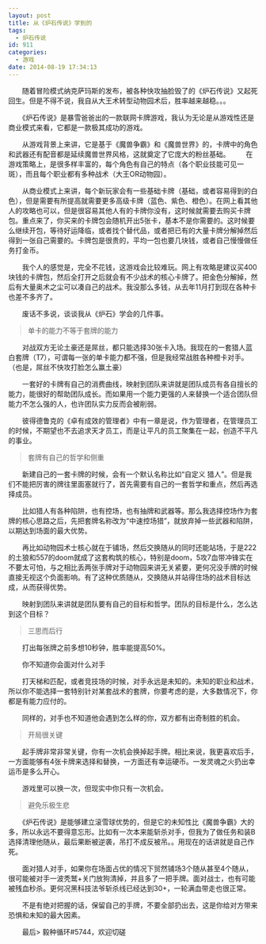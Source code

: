 ```yaml
---
layout: post
title: 从《炉石传说》学到的
tags:
  - 炉石传说
id: 911
categories:
  - 游戏
date: 2014-08-19 17:34:13
---
```


　　随着冒险模式纳克萨玛斯的发布，被各种快攻抽脸毁了的《炉石传说》又起死回生。但是不得不说，我自从大王术转型动物园术后，胜率越来越稳。。。

　　《炉石传说》是暴雪爸爸出的一款联网卡牌游戏，我认为无论是从游戏性还是商业模式来看，它都是一款极其成功的游戏。

　　从游戏背景上来讲，它是基于《魔兽争霸》和《魔兽世界》的，卡牌中的角色和武器还有配音都是延续魔兽世界风格，这就奠定了它庞大的粉丝基础。
　　在游戏策略上，是很多样丰富的，每个角色有自己的特点（各个职业技能可见一斑），而且每个职业都有多种战术（大王OR动物园）。
<!--more -->
　　从商业模式上来讲，每个新玩家会有一些基础卡牌（基础，或者容易得到的白色），但是需要有所提高就需要更多高级卡牌（蓝色、紫色、橙色）。在网上看其他人的攻略也可以，但是很容易其他人有的卡牌你没有，这时候就需要去购买卡牌包。重点来了，你买来的卡牌包会随机开出5张卡，基本不是你需要的。这时候要么继续开包，等待好运降临，或者找个替代品，或者把已有的大量卡牌分解掉然后得到一张自己需要的。卡牌包是很贵的，平均一包也要几块钱，或者自己慢慢做任务打金币。

　　我个人的感觉是，完全不花钱，这游戏会比较难玩。网上有攻略是建议买400块钱的卡牌包，然后全打开之后就会有不少战术的核心卡牌了。把金色分解掉，然后有大量奥术之尘可以凑自己的战术。我没那么多钱，从去年11月打到现在各种卡也差不多齐了。

　　废话不多说，谈谈我从《炉石》学会的几件事。

> 单卡的能力不等于套牌的能力

　　对战双方无论土豪还是屌丝，都只能选择30张卡入场。我现在的一套猎人蓝白套牌（T7），可谓每一张的单卡能力都不强，但是我经常战胜各种橙卡对手。（也是，屌丝不快攻打脸怎么赢土豪）

　　一套好的卡牌有自己的消费曲线，映射到团队来讲就是团队成员有各自擅长的能力，能很好的帮助团队成长。而如果用一个能力更强的人来替换一个适合团队但能力不怎么强的人，也许团队实力反而会被削弱。

　　彼得德鲁克的《卓有成效的管理者》中有一章是说，作为管理者，在管理员工的时候，不期望也不去追求天才员工，而是让平凡的员工聚集在一起，创造不平凡的事业。

> 套牌有自己的哲学和侧重

　　新建自己的一套卡牌的时候，会有一个默认名称比如“自定义 猎人”。但是我们不能把厉害的牌往里面塞就行了，首先需要有自己的一套哲学和重点，然后再选择成员。

　　比如猎人有各种陷阱，也有控场，也有抽牌和武器等。那么我选择控场作为套牌的核心思路之后，先把套牌名称改为“中速控场猎”，就放弃掉一些武器和陷阱，以期达到场面的最大优势。

　　再比如动物园术士核心就在于铺场，然后交换随从的同时还能站场，于是222的土狼和557的doom就成了这套构筑的核心，特别是doom，5攻7血带冲锋实在不要太可怕，与之相比丢两张手牌对于动物园来讲无关紧要，更何况没手牌的时候直接无视这个负面影响。有了这种优质随从，交换随从并站得住场的战术目标达成，从而获得优势。

　　映射到团队来讲就是团队要有自己的目标和哲学。团队的目标是什么，怎么达到这个目标？

> 三思而后行

　　打出每张牌之前多想10秒钟，胜率能提高50%。

　　你不知道你会面对什么对手

　　打天梯和匹配，或者竞技场的时候，对手永远是未知的。未知的职业和战术，所以你不能选择一套特别针对某套战术的套牌，你要考虑的是，大多数情况下，你都是有能力应付的。

　　同样的，对手也不知道他会遇到怎么样的你，双方都有出奇制胜的机会。

> 开局很关键

　　起手牌非常非常关键，你有一次机会换掉起手牌。相比来说，我更喜欢后手，一方面能够有4张卡牌来选择和替换，一方面还有幸运硬币。一发灵魂之火扔出幸运币是多么开心。

　　游戏里可以换一次，但现实中你只有一次机会。

> 避免乐极生悲

　　《炉石传说》是能够建立滚雪球优势的，但是它的未知性比《魔兽争霸》大的多，所以永远不要得意忘形。比如有一次本来能斩杀对手，但我为了做任务和装B选择清理他随从，最后果断被逆袭，吊打不成反被吊。。用现在的话讲就是自己作死。

　　面对猎人对手，如果你在场面占优的情况下贸然铺场3个随从甚至4个随从，很可能被对手一波秃鹫+关门放狗清掉，并且多了一把手牌。面对战士，也有可能被残血秒杀。更何况黑科技法爷斩杀线已经达到30+，一轮满血带走也很正常。

　　不是有绝对把握的话，保留自己的手牌，不要全部扔出去，这是你给对方带来恐惧和未知的最大因素。

　　最后> 毅种循环#5744，欢迎切磋